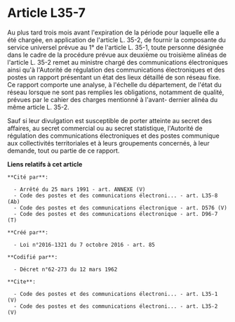 # Article L35-7

Au plus tard trois mois avant l'expiration de la période pour laquelle elle a été chargée, en application de l'article L.
35-2, de fournir la composante du service universel prévue au 1° de l'article L. 35-1, toute personne désignée dans le cadre
de la procédure prévue aux deuxième ou troisième alinéas de l'article L. 35-2 remet au ministre chargé des communications
électroniques ainsi qu'à l'Autorité de régulation des communications électroniques et des postes un rapport présentant un
état des lieux détaillé de son réseau fixe. Ce rapport comporte une analyse, à l'échelle du département, de l'état du réseau
lorsque ne sont pas remplies les obligations, notamment de qualité, prévues par le cahier des charges mentionné à l'avant-
dernier alinéa du même article L. 35-2. 

Sauf si leur divulgation est susceptible de porter atteinte au secret des affaires, au secret commercial ou au secret
statistique, l'Autorité de régulation des communications électroniques et des postes communique aux collectivités
territoriales et à leurs groupements concernés, à leur demande, tout ou partie de ce rapport.

**Liens relatifs à cet article**

	**Cité par**:

	  - Arrêté du 25 mars 1991 - art. ANNEXE (V)
	  - Code des postes et des communications électroni... - art. L35-8 (Ab)
	  - Code des postes et des communications électronique - art. D576 (V)
	  - Code des postes et des communications électronique - art. D96-7 (T)

	**Créé par**:

	  - Loi n°2016-1321 du 7 octobre 2016 - art. 85

	**Codifié par**:

	  - Décret n°62-273 du 12 mars 1962

	**Cite**:

	  - Code des postes et des communications électroni... - art. L35-1 (V)
	  - Code des postes et des communications électroni... - art. L35-2 (V)
